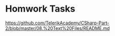 # Homwork Tasks
https://github.com/TelerikAcademy/CSharp-Part-2/blob/master/08.%20Text%20Files/README.md